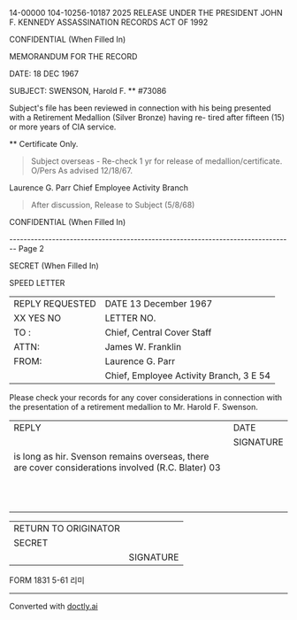 14-00000
104-10256-10187
2025 RELEASE UNDER THE PRESIDENT JOHN F. KENNEDY ASSASSINATION RECORDS ACT OF 1992

CONFIDENTIAL
(When Filled In)

MEMORANDUM FOR THE RECORD

DATE: 18 DEC 1967

SUBJECT: SWENSON, Harold F. **
#73086

Subject's file has been reviewed in connection with his being
presented with a Retirement Medallion (Silver Bronze) having re-
tired after fifteen (15) or more years of CIA service.

** Certificate Only.

> Subject overseas - Re-check 1 yr for
> release of medallion/certificate. O/Pers
> As advised 12/18/67.

Laurence G. Parr
Chief
Employee Activity Branch

> After discussion,
> Release to
> Subject (5/8/68)

CONFIDENTIAL
(When Filled In)


-------------------------------------------------------------------------------- Page 2

SECRET
(When Filled In)

SPEED LETTER

|                 |                                         |
| --------------- | --------------------------------------- |
| REPLY REQUESTED | DATE 13 December 1967                   |
| XX YES NO       | LETTER NO.                              |
| TO :            | Chief, Central Cover Staff              |
| ATTN:           | James W. Franklin                       |
| FROM:           | Laurence G. Parr                        |
|                 | Chief, Employee Activity Branch, 3 E 54 |

Please check your records for any cover considerations in connection with the presentation of a retirement medallion to Mr. Harold F. Swenson.



|                                                                                                    |           |
| -------------------------------------------------------------------------------------------------- | --------- |
| REPLY                                                                                              | DATE      |
|                                                                                                    | SIGNATURE |
| is long as hir. Svenson remains overseas, there are cover considerations involved (R.C. Blater) 03 |           |
|                                                                                                    |           |
|                                                                                                    |           |
|                                                                                                    |           |
|                                                                                                    |           |
|                                                                                                    |           |
|                                                                                                    |           |
|                                                                                                    |           |
|                                                                                                    |           |
|                                                                                                    |           |
|                                                                                                    |           |
|                                                                                                    |           |



|                      |           |
| -------------------- | --------- |
| RETURN TO ORIGINATOR |           |
| SECRET               |           |
|                      | SIGNATURE |

FORM 1831
5-61
리미


---
Converted with [doctly.ai](https://doctly.ai)